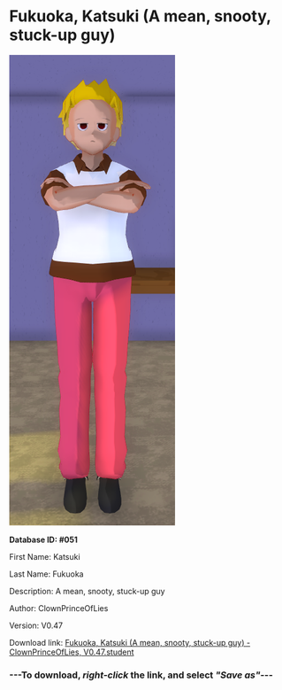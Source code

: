 # Fukuoka, Katsuki (A mean, snooty, stuck-up guy)

<img src="https://raw.githubusercontent.com/Arbiter1223/Daigaku-Gurashi-Custom-Students/master/Students/Files/Fukuoka%2C%20Katsuki%20(A%20mean%2C%20snooty%2C%20stuck-up%20guy).png" title="Fukuoka, Katsuki (A mean, snooty, stuck-up guy) - ClownPrinceOfLies, V0.47">

**Database ID: #051**

First Name: Katsuki

Last Name: Fukuoka

Description: A mean, snooty, stuck-up guy

Author: ClownPrinceOfLies

Version: V0.47

Download link: <a href="https://raw.githubusercontent.com/Arbiter1223/Daigaku-Gurashi-Custom-Students/master/Students/Files/Fukuoka%2C%20Katsuki%20(A%20mean%2C%20snooty%2C%20stuck-up%20guy)%20-%20ClownPrinceOfLies%2C%20V0.47.student">Fukuoka, Katsuki (A mean, snooty, stuck-up guy) - ClownPrinceOfLies, V0.47.student</a>

### ---**To download, _right-click_ the link, and select _"Save as"_**---
